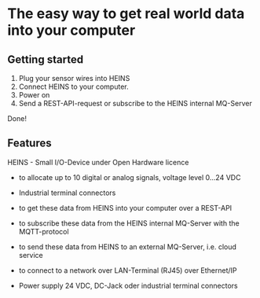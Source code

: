 The easy way to get real world data into your computer
======================================================

Getting started
---------------

1. Plug your sensor wires into HEINS
2. Connect HEINS to your computer.
3. Power on
4. Send a REST-API-request or subscribe to the HEINS internal MQ-Server

Done!

Features
--------

HEINS - Small I/O-Device under Open Hardware licence 

- to allocate up to 10 digital or analog signals, voltage level 0...24 VDC
- Industrial terminal connectors

- to get these data from HEINS into your computer over a REST-API

- to subscribe these data from the HEINS internal MQ-Server with the MQTT-protocol
- to send these data from HEINS to an external MQ-Server, i.e. cloud service

- to connect to a network over LAN-Terminal (RJ45) over Ethernet/IP

- Power supply 24 VDC, DC-Jack oder industrial terminal connectors

